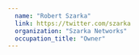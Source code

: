 ```yaml
---
  name: "Robert Szarka"
  link: https://twitter.com/szarka
  organization: "Szarka Networks"
  occupation_title: "Owner"
---
```

